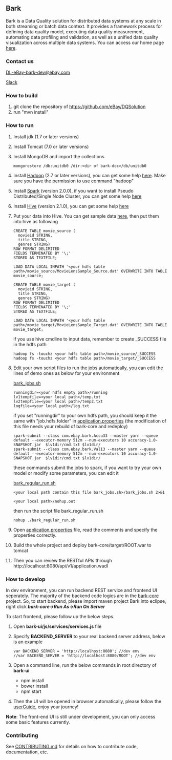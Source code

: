 ## Bark

Bark is a Data Quality solution for distributed data systems at any scale in both streaming or batch data context. It provides a framework process for defining data quality model, executing data quality measurement, automating data profiling and validation, as well as a unified data quality visualization across multiple data systems. You can access our home page [here](https://ebay.github.io/DQSolution/).


### Contact us
[DL-eBay-bark-dev@ebay.com](mailto://DL-eBay-bark-dev@ebay.com)

[Slack](https://ebay-eng.slack.com/messages/ebaysf-bark/)

### How to build
1. git clone the repository of https://github.com/eBay/DQSolution
2. run "mvn install"

### How to run
1. Install jdk (1.7 or later versions)
2. Install Tomcat (7.0 or later versions)
3. Install MongoDB and import the collections
	```
	mongorestore /db:unitdb0 /dir:<dir of bark-doc>/db/unitdb0
	```

4. Install [Hadoop](http://mirror.stjschools.org/public/apache/hadoop/common/hadoop-2.7.2/hadoop-2.7.2.tar.gz) (2.7 or later versions), you can get some help [here](https://hadoop.apache.org/docs/r2.7.2/hadoop-project-dist/hadoop-common/SingleCluster.html). Make sure you have the permission to use command "hadoop"
5. Install [Spark](http://www.webhostingjams.com/mirror/apache/spark/spark-2.0.0/spark-2.0.0-bin-hadoop2.7.tgz) (version 2.0.0), if you want to install Pseudo Distributed/Single Node Cluster, you can get some help [here](http://why-not-learn-something.blogspot.com/2015/06/spark-installation-pseudo.html)
6. Install [Hive](http://mirrors.koehn.com/apache/hive/hive-2.1.0/apache-hive-2.1.0-bin.tar.gz) (version 2.1.0), you can get some help [here](https://cwiki.apache.org/confluence/display/Hive/GettingStarted#GettingStarted-RunningHive)
7. Put your data into Hive. You can get sample data [here](https://github.com/eBay/DQSolution/tree/master/bark-doc/hive), then put them into hive as following

    ```
    CREATE TABLE movie_source (
      movieid STRING,
      title STRING,
      genres STRING)
    ROW FORMAT DELIMITED
    FIELDS TERMINATED BY '\;'
    STORED AS TEXTFILE;

    LOAD DATA LOCAL INPATH '<your hdfs table path>/movie_source/MovieLensSample_Source.dat' OVERWRITE INTO TABLE movie_source;

    CREATE TABLE movie_target (
      movieid STRING,
      title STRING,
      genres STRING)
    ROW FORMAT DELIMITED
    FIELDS TERMINATED BY '\;'
    STORED AS TEXTFILE;

    LOAD DATA LOCAL INPATH '<your hdfs table path>/movie_target/MovieLensSample_Target.dat' OVERWRITE INTO TABLE movie_target;
    ```  
    if you use hive cmdline to input data, remember to create _SUCCESS file in the hdfs path
    ```
    hadoop fs -touchz <your hdfs table path>/movie_source/_SUCCESS
    hadoop fs -touchz <your hdfs table path>/movie_target/_SUCCESS
    ```

8. Edit your own script files to run the jobs automatically, you can edit the lines of demo ones as below for your environment

    [bark_jobs.sh](https://github.com/eBay/DQSolution/tree/master/bark-doc/hive/script/bark_jobs.sh)
    ```
    runningdir=<your hdfs empty path>/running
    lv1tempfile=<your local path>/temp.txt
    lv2tempfile=<your local path>/temp2.txt
    logfile=<your local path>/log.txt
    ```
    if you set "runningdir" to your own hdfs path, you should keep it the same with "job.hdfs.folder" in [application.properties](https://github.com/eBay/DQSolution/tree/master/bark-core/src/main/resources/application.properties) (the modification of this file needs your rebuild of bark-core and redeploy)

    ```
    spark-submit --class com.ebay.bark.Accu33 --master yarn --queue default --executor-memory 512m --num-executors 10 accuracy-1.0-SNAPSHOT.jar  $lv1dir/cmd.txt $lv1dir/
    spark-submit --class com.ebay.bark.Vali3 --master yarn --queue default --executor-memory 512m --num-executors 10 accuracy-1.0-SNAPSHOT.jar  $lv1dir/cmd.txt $lv1dir/
    ```
    these commands submit the jobs to spark, if you want to try your own model or modify some parameters, you can edit it

    [bark_regular_run.sh](https://github.com/eBay/DQSolution/tree/master/bark-doc/hive/script/bark_regular_run.sh)
    ```
    <your local path contain this file bark_jobs.sh>/bark_jobs.sh 2>&1

    <your local path>/nohup.out
    ```
    then run the script file bark_regular_run.sh
    ```
    nohup ./bark_regular_run.sh
    ```

9. Open [application.properties](https://github.com/eBay/DQSolution/tree/master/bark-core/src/main/resources/application.properties) file, read the comments and specify the properties correctly.
10. Build the whole project and deploy bark-core/target/ROOT.war to tomcat
11. Then you can review the RESTful APIs through http://localhost:8080/api/v1/application.wadl

### How to develop
In dev environment, you can run backend REST service and frontend UI seperately. The majority of the backend code logics are in the [bark-core](https://github.com/eBay/DQSolution/tree/master/bark-core) project. So, to start backend, please import maven project Bark into eclipse, right click ***bark-core->Run As->Run On Server***

To start frontend, please follow up the below steps.

1. Open **bark-ui/js/services/services.js** file

2. Specify **BACKEND_SERVER** to your real backend server address, below is an example

    ```
    var BACKEND_SERVER = 'http://localhost:8080'; //dev env
    //var BACKEND_SERVER = 'http://localhost:8080/ROOT'; //dev env
    ```

3. Open a command line, run the below commands in root directory of **bark-ui**

   - npm install
   - bower install
   - npm start

4. Then the UI will be opened in browser automatically, please follow the [userGuide](https://github.com/eBay/DQSolution/tree/master/bark-doc/userguide.md), enjoy your journey!

**Note**: The front-end UI is still under development, you can only access some basic features currently.


### Contributing

See [CONTRIBUTING.md](CONTRIBUTING.md) for details on how to contribute code, documentation, etc.
